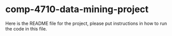 # comp-4710-data-mining-project

Here is the README file for the project, please put instructions in how to run the code in this file.
